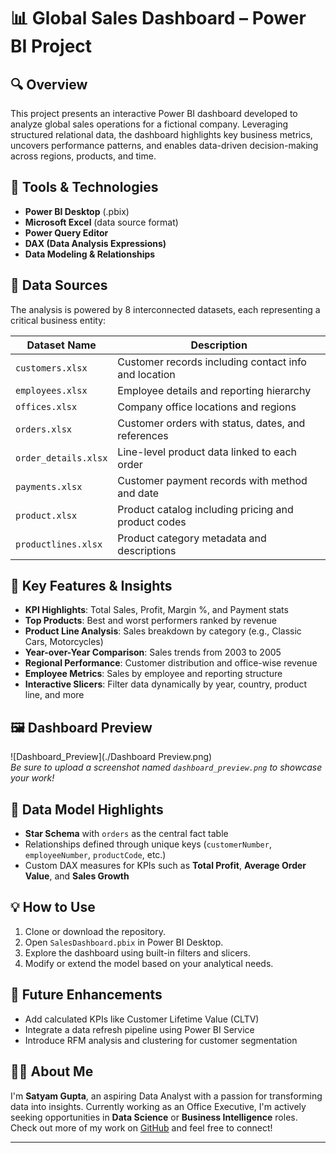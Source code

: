# 📊 Global Sales Dashboard – Power BI Project

## 🔍 Overview
This project presents an interactive Power BI dashboard developed to analyze global sales operations for a fictional company. Leveraging structured relational data, the dashboard highlights key business metrics, uncovers performance patterns, and enables data-driven decision-making across regions, products, and time.

## 🧰 Tools & Technologies
- **Power BI Desktop** (.pbix)
- **Microsoft Excel** (data source format)
- **Power Query Editor**
- **DAX (Data Analysis Expressions)**
- **Data Modeling & Relationships**

## 📁 Data Sources

The analysis is powered by 8 interconnected datasets, each representing a critical business entity:

| Dataset Name         | Description                                              |
|----------------------|----------------------------------------------------------|
| `customers.xlsx`     | Customer records including contact info and location     |
| `employees.xlsx`     | Employee details and reporting hierarchy                 |
| `offices.xlsx`       | Company office locations and regions                     |
| `orders.xlsx`        | Customer orders with status, dates, and references       |
| `order_details.xlsx` | Line-level product data linked to each order             |
| `payments.xlsx`      | Customer payment records with method and date            |
| `product.xlsx`       | Product catalog including pricing and product codes      |
| `productlines.xlsx`  | Product category metadata and descriptions               |

## 📌 Key Features & Insights

- **KPI Highlights**: Total Sales, Profit, Margin %, and Payment stats
- **Top Products**: Best and worst performers ranked by revenue
- **Product Line Analysis**: Sales breakdown by category (e.g., Classic Cars, Motorcycles)
- **Year-over-Year Comparison**: Sales trends from 2003 to 2005
- **Regional Performance**: Customer distribution and office-wise revenue
- **Employee Metrics**: Sales by employee and reporting structure
- **Interactive Slicers**: Filter data dynamically by year, country, product line, and more

## 🖼️ Dashboard Preview

![Dashboard_Preview](./Dashboard Preview.png)  
*Be sure to upload a screenshot named `dashboard_preview.png` to showcase your work!*

## 🧠 Data Model Highlights

- **Star Schema** with `orders` as the central fact table
- Relationships defined through unique keys (`customerNumber`, `employeeNumber`, `productCode`, etc.)
- Custom DAX measures for KPIs such as **Total Profit**, **Average Order Value**, and **Sales Growth**

## 💡 How to Use

1. Clone or download the repository.
2. Open `SalesDashboard.pbix` in Power BI Desktop.
3. Explore the dashboard using built-in filters and slicers.
4. Modify or extend the model based on your analytical needs.

## 🚀 Future Enhancements

- Add calculated KPIs like Customer Lifetime Value (CLTV)
- Integrate a data refresh pipeline using Power BI Service
- Introduce RFM analysis and clustering for customer segmentation

## 🙋‍♂️ About Me

I'm **Satyam Gupta**, an aspiring Data Analyst with a passion for transforming data into insights. Currently working as an Office Executive, I'm actively seeking opportunities in **Data Science** or **Business Intelligence** roles. Check out more of my work on [GitHub](#) and feel free to connect!

---

